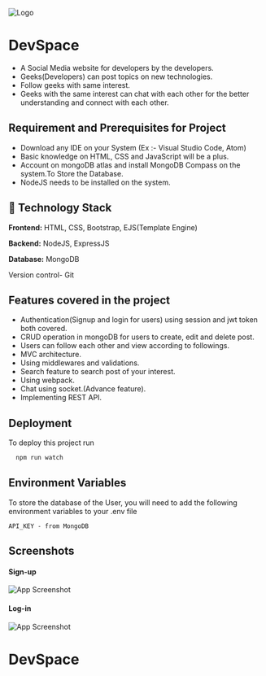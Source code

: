 
![Logo](https://user-images.githubusercontent.com/68366503/210620168-9f5438bc-4ead-4e03-b3f6-0dce74ece955.png)


# DevSpace

- A Social Media website   for developers by the developers.
- Geeks(Developers) can post  topics on new technologies.
- Follow geeks  with same interest.
- Geeks with the same interest can chat with each other for the better understanding and connect with each other.


## Requirement and Prerequisites for Project

- Download any IDE on your System (Ex :- Visual Studio Code, Atom)
- Basic knowledge on HTML, CSS and JavaScript will be a plus.
- Account on mongoDB atlas and install MongoDB Compass on the system.To Store the Database.
- NodeJS needs to be installed on the system.

## 🏁 Technology Stack

**Frontend:**  HTML, CSS, Bootstrap, EJS(Template Engine) 

**Backend:** NodeJS, ExpressJS

**Database:** MongoDB

Version control- Git

## Features covered in the project

- Authentication(Signup and login for users) using session and jwt token both covered.
- CRUD operation in mongoDB for users to create, edit and delete post.
- Users can follow each other and view according to followings.
- MVC architecture.
- Using middlewares and validations.
- Search feature to search post of your interest.
- Using webpack.
- Chat using socket.(Advance feature). 
- Implementing REST API.


## Deployment

To deploy this project run

```bash
  npm run watch
```


## Environment Variables

To store the database of the User, you will need to add the following environment variables to your .env file

`API_KEY - from MongoDB`


## Screenshots

#### Sign-up
![App Screenshot](https://user-images.githubusercontent.com/68366503/210636625-d41ce4d7-3e1b-4c19-812a-70e5bdbe1523.png)

#### Log-in
![App Screenshot](https://user-images.githubusercontent.com/68366503/210637252-83a91b7d-320d-4872-a09f-3ba0f54c51b0.png)
# DevSpace

